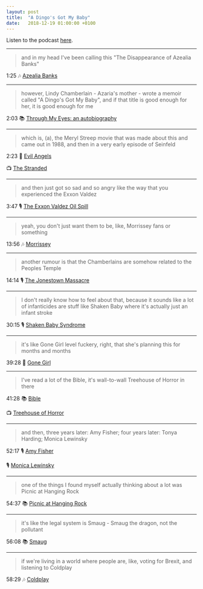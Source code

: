 ```yaml
---
layout: post
title:  "A Dingo's Got My Baby"
date:   2018-12-19 01:00:00 +0100
---
```

Listen to the podcast [here](https://podcasts.apple.com/us/podcast/a-dingos-got-my-baby/id1380008439?i=1000465289927).

----

> and in my head I've been calling this "The Disappearance of Azealia Banks"

1:25 🎶 [Azealia Banks](https://en.wikipedia.org/wiki/Azealia_Banks)

----

> however, Lindy Chamberlain - Azaria's mother - wrote a memoir called "A Dingo's Got My Baby", and if that title is good enough for her, it is good enough for me

2:03 📚 [Through My Eyes: an autobiography](https://en.wikipedia.org/wiki/Lindy_Chamberlain-Creighton#Subsequent_life)

----

> which is, (a), the Meryl Streep movie that was made about this and came out in 1988, and then in a very early episode of Seinfeld

2:23 🎥 [Evil Angels](https://en.wikipedia.org/wiki/Evil_Angels_(film))

📺 [The Stranded](https://en.wikipedia.org/wiki/The_Stranded_(Seinfeld))

----

> and then just got so sad and so angry like the way that you experienced the Exxon Valdez

3:47 🎙️ [The Exxon Valdez Oil Spill](/2018/06/30/the-exxon-valdez-oil-spill.html)

----

> yeah, you don't just want them to be, like, Morrissey fans or something

13:56 🎶 [Morrissey](https://en.wikipedia.org/wiki/Morrissey)

----

> another rumour is that the Chamberlains are somehow related to the Peoples Temple

14:14 🎙️ [The Jonestown Massacre](/2018/06/16/the-jonestown-massacre.html)

----

> I don't really know how to feel about that, because it sounds like a lot of infanticides are stuff like Shaken Baby where it's actually just an infant stroke

30:15 🎙️ [Shaken Baby Syndrome](/2018/10/08/shaken-baby-syndrome.html)

----

> it's like Gone Girl level fuckery, right, that she's planning this for months and months

39:28 🎥 [Gone Girl](https://en.wikipedia.org/wiki/Gone_Girl_(film))

----

> I've read a lot of the Bible, it's wall-to-wall Treehouse of Horror in there

41:28 📚 [Bible](https://en.wikipedia.org/wiki/Bible)

📺 [Treehouse of Horror](https://en.wikipedia.org/wiki/Treehouse_of_Horror)

----

> and then, three years later: Amy Fisher; four years later: Tonya Harding; Monica Lewinsky

52:17 🎙️ [Amy Fisher](/2018/12/03/amy-fisher.html)

🎙️ [Monica Lewinsky](/2018/06/02/monica-lewinsky.html)

----

> one of the things I found myself actually thinking about a lot was Picnic at Hanging Rock

54:37 📚 [Picnic at Hanging Rock](https://en.wikipedia.org/wiki/Picnic_at_Hanging_Rock_(novel))

----

> it's like the legal system is Smaug - Smaug the dragon, not the pollutant

56:08 📚 [Smaug](https://en.wikipedia.org/wiki/Smaug)

----

> if we're living in a world where people are, like, voting for Brexit, and listening to Coldplay

58:29 🎶 [Coldplay](https://en.wikipedia.org/wiki/Coldplay)
